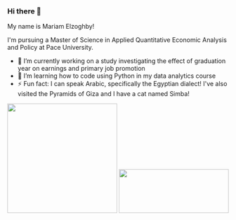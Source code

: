 ### Hi there 👋

My name is Mariam Elzoghby!

I'm pursuing a Master of Science in Applied Quantitative Economic Analysis and Policy at Pace University.


- 🔭 I’m currently working on a study investigating the effect of graduation year on earnings and primary job promotion
- 🌱 I’m learning how to code using Python in my data analytics course 
- ⚡ Fun fact: I can speak Arabic, specifically the Egyptian dialect! I've also visited the Pyramids of Giza and I have a cat named Simba!


<img src="https://github.com/mariamelzoghby/mariamelzoghby/assets/157535392/0cd560bd-6450-45b3-ba24-8908847cfa70" width="250">

<img src="https://github.com/mariamelzoghby/mariamelzoghby/assets/157535392/212f9547-645f-4fb7-942e-7a42f01c7d69" width="250" height="100">



<!--
**mariamelzoghby/mariamelzoghby** is a ✨ _special_ ✨ repository because its `README.md` (this file) appears on your GitHub profile.

Here are some ideas to get you started:
- 👯 I’m looking to collaborate on ...
- 🤔 I’m looking for help with ...
- 💬 Ask me about ...
- 📫 How to reach me: ...
- 😄 Pronouns: ...

-->
